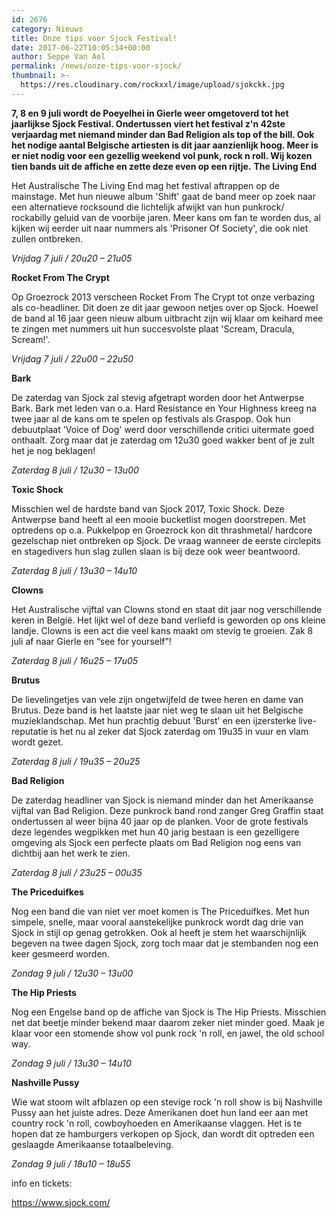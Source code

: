 ```yaml
---
id: 2676
category: Nieuws
title: Onze tips voor Sjock Festival!
date: 2017-06-22T10:05:34+00:00
author: Seppe Van Ael
permalink: /news/onze-tips-voor-sjock/
thumbnail: >-
  https://res.cloudinary.com/rockxxl/image/upload/sjokckk.jpg
---
```

**7, 8 en 9 juli wordt de Poeyelhei in Gierle weer omgetoverd tot het jaarlijkse Sjock Festival. Ondertussen viert het festival z'n 42ste verjaardag met niemand minder dan Bad Religion als top of the bill. Ook het nodige aantal Belgische artiesten is dit jaar aanzienlijk hoog. Meer is er niet nodig voor een gezellig weekend vol punk, rock n roll. Wij kozen tien bands uit de affiche en zette deze even op een rijtje.**
**The Living End**

Het Australische The Living End mag het festival aftrappen op de mainstage. Met hun nieuwe album 'Shift' gaat de band meer op zoek naar een alternatieve rocksound die lichtelijk afwijkt van hun punkrock/ rockabilly geluid van de voorbije jaren. Meer kans om fan te worden dus, al kijken wij eerder uit naar nummers als 'Prisoner Of Society', die ook niet zullen ontbreken.

_Vrijdag 7 juli / 20u20 – 21u05_



**Rocket From The Crypt**

Op Groezrock 2013 verscheen Rocket From The Crypt tot onze verbazing als co-headliner. Dit doen ze dit jaar gewoon netjes over op Sjock. Hoewel de band al 16 jaar geen nieuw album uitbracht zijn wij klaar om keihard mee te zingen met nummers uit hun succesvolste plaat 'Scream, Dracula, Scream!'.

_Vrijdag 7 juli / 22u00 – 22u50_



**Bark**

De zaterdag van Sjock zal stevig afgetrapt worden door het Antwerpse Bark. Bark met leden van o.a. Hard Resistance en Your Highness kreeg na twee jaar al de kans om te spelen op festivals als Graspop. Ook hun debuutplaat 'Voice of Dog' werd door verschillende critici uitermate goed onthaalt. Zorg maar dat je zaterdag om 12u30 goed wakker bent of je zult het je nog beklagen!

_Zaterdag 8 juli / 12u30 – 13u00_



**Toxic Shock**

Misschien wel de hardste band van Sjock 2017, Toxic Shock. Deze Antwerpse band heeft al een mooie bucketlist mogen doorstrepen. Met optredens op o.a. Pukkelpop en Groezrock kon dit thrashmetal/ hardcore gezelschap niet ontbreken op Sjock. De vraag wanneer de eerste circlepits en stagedivers hun slag zullen slaan is bij deze ook weer beantwoord.

_Zaterdag 8 juli / 13u30 – 14u10_



**Clowns**

Het Australische vijftal van Clowns stond en staat dit jaar nog verschillende keren in België. Het lijkt wel of deze band verliefd is geworden op ons kleine landje. Clowns is een act die veel kans maakt om stevig te groeien. Zak 8 juli af naar Gierle en “see for yourself”!

_Zaterdag 8 juli / 16u25 – 17u05_



**Brutus**

De lievelingetjes van vele zijn ongetwijfeld de twee heren en dame van Brutus. Deze band is het laatste jaar niet weg te slaan uit het Belgische muzieklandschap. Met hun prachtig debuut 'Burst' en een ijzersterke live-reputatie is het nu al zeker dat Sjock zaterdag om 19u35 in vuur en vlam wordt gezet.

_Zaterdag 8 juli / 19u35 – 20u25_



**Bad Religion**

De zaterdag headliner van Sjock is niemand minder dan het Amerikaanse vijftal van Bad Religion. Deze punkrock band rond zanger Greg Graffin staat ondertussen al weer bijna 40 jaar op de planken. Voor de grote festivals deze legendes wegpikken met hun 40 jarig bestaan is een gezelligere omgeving als Sjock een perfecte plaats om Bad Religion nog eens van dichtbij aan het werk te zien.

_Zaterdag 8 juli / 23u25 – 00u35_



**The Priceduifkes**

Nog een band die van niet ver moet komen is The Priceduifkes. Met hun simpele, snelle, maar vooral aanstekelijke punkrock wordt dag drie van Sjock in stijl op genag getrokken. Ook al heeft je stem het waarschijnlijk begeven na twee dagen Sjock, zorg toch maar dat je stembanden nog een keer gesmeerd worden.

_Zondag 9 juli / 12u30 – 13u00_



**The Hip Priests**

Nog een Engelse band op de affiche van Sjock is The Hip Priests. Misschien net dat beetje minder bekend maar daarom zeker niet minder goed. Maak je klaar voor een stomende show vol punk rock 'n roll, en jawel, the old school way.

_Zondag 9 juli / 13u30 – 14u10_



**Nashville Pussy**

Wie wat stoom wilt afblazen op een stevige rock 'n roll show is bij Nashville Pussy aan het juiste adres. Deze Amerikanen doet hun land eer aan met country rock 'n roll, cowboyhoeden en Amerikaanse vlaggen. Het is te hopen dat ze hamburgers verkopen op Sjock, dan wordt dit optreden een geslaagde Amerikaanse totaalbeleving.

_Zondag 9 juli / 18u10 – 18u55_



info en tickets:

https://www.sjock.com/